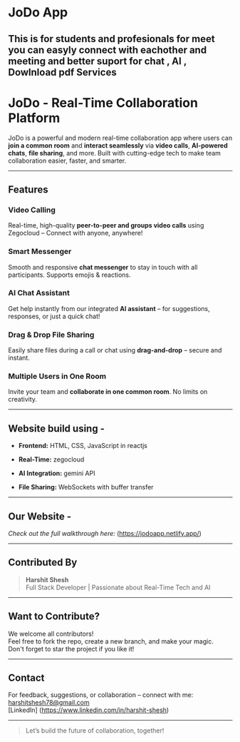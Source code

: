 # JoDo App
## This is for students and profesionals for meet you can easyly connect with eachother and meeting and better suport for chat , AI , Dowlnload pdf Services

#  JoDo - Real-Time Collaboration Platform

JoDo is a powerful and modern real-time collaboration app where users can **join a common room** and **interact seamlessly** via **video calls**, **AI-powered chats**, **file sharing**, and more. Built with cutting-edge tech to make team collaboration easier, faster, and smarter.

---

##  Features

###  Video Calling  
Real-time, high-quality **peer-to-peer and **groups** video calls** using Zegocloud – Connect with anyone, anywhere!

###  Smart Messenger  
Smooth and responsive **chat messenger** to stay in touch with all participants. Supports emojis & reactions.

###  AI Chat Assistant  
Get help instantly from our integrated **AI assistant** – for suggestions, responses, or just a quick chat!

###  Drag & Drop File Sharing  
Easily share files during a call or chat using **drag-and-drop** – secure and instant.

###  Multiple Users in One Room  
Invite your team and **collaborate in one common room**. No limits on creativity.

---

##  Website build using -

- **Frontend:** HTML, CSS, JavaScript in reactjs 
 
- **Real-Time:** zegocloud
- **AI Integration:** gemini API  
- **File Sharing:** WebSockets with buffer transfer  

---

##  Our Website -

*Check out the full walkthrough here:* (https://jodoapp.netlify.app/)

---

##  Contributed By

>  **Harshit Shesh**  
>  Full Stack Developer | Passionate about Real-Time Tech and AI

---

##  Want to Contribute?

We welcome all contributors!  
Feel free to fork the repo, create a new branch, and make your magic.  
Don't forget to star  the project if you like it!

---

##  Contact

For feedback, suggestions, or collaboration – connect with me:  
 harshitshesh78@gmail.com  
 [LinkedIn] (https://www.linkedin.com/in/harshit-shesh)


---

>  Let’s build the future of collaboration, together!



